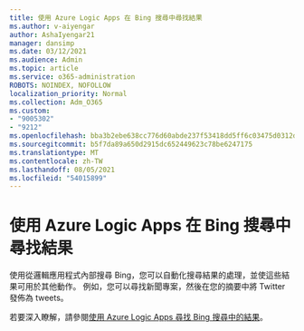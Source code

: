 ```yaml
---
title: 使用 Azure Logic Apps 在 Bing 搜尋中尋找結果
ms.author: v-aiyengar
author: AshaIyengar21
manager: dansimp
ms.date: 03/12/2021
ms.audience: Admin
ms.topic: article
ms.service: o365-administration
ROBOTS: NOINDEX, NOFOLLOW
localization_priority: Normal
ms.collection: Adm_O365
ms.custom:
- "9005302"
- "9212"
ms.openlocfilehash: bba3b2ebe638cc776d60abde237f53418dd5ff6c03475d0312df8f647bf8c636
ms.sourcegitcommit: b5f7da89a650d2915dc652449623c78be6247175
ms.translationtype: MT
ms.contentlocale: zh-TW
ms.lasthandoff: 08/05/2021
ms.locfileid: "54015899"
---
```

# <a name="find-results-in-bing-search-by-using-azure-logic-apps"></a>使用 Azure Logic Apps 在 Bing 搜尋中尋找結果

使用從邏輯應用程式內部搜尋 Bing，您可以自動化搜尋結果的處理，並使這些結果可用於其他動作。 例如，您可以尋找新聞專案，然後在您的摘要中將 Twitter 發佈為 tweets。

若要深入瞭解，請參閱[使用 Azure Logic Apps 尋找 Bing 搜尋中的結果](https://go.microsoft.com/fwlink/?linkid=2151928)。